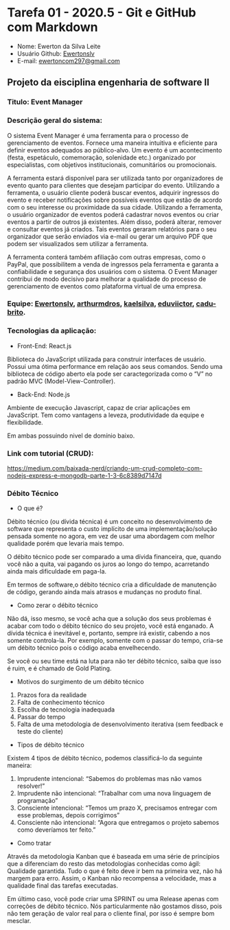 # Tarefa 01 - 2020.5 - Git e GitHub com Markdown

- Nome: Ewerton da Silva Leite
- Usuário Github: [Ewertonslv](github.com/Ewertonslv)
- E-mail: ewertoncom297@gmail.com


## Projeto da eisciplina engenharia de software II
### Titulo: Event Manager  
### Descrição geral do sistema: 
O sistema Event Manager é uma ferramenta para o processo de gerenciamento de eventos. Fornece uma maneira intuitiva e eficiente para definir eventos adequados ao público-alvo. Um evento é um acontecimento (festa, espetáculo, comemoração, solenidade etc.) organizado por especialistas, com objetivos institucionais, comunitários ou promocionais.

A ferramenta estará disponível para ser utilizada tanto por organizadores de evento quanto para clientes que desejam participar do evento. Utilizando a ferramenta, o usuário cliente poderá buscar eventos, adquirir ingressos do evento e receber notificações sobre possíveis eventos que estão de acordo com o seu interesse ou proximidade da sua cidade. Utilizando a ferramenta, o usuário organizador de eventos poderá cadastrar novos eventos ou criar eventos a partir de outros já existentes. Além disso, poderá alterar, remover e consultar eventos já criados. Tais eventos geraram relatórios para o seu organizador que serão enviados via e-mail ou gerar um arquivo PDF que podem ser visualizados sem utilizar a ferramenta.

A ferramenta conterá também afiliação com outras empresas, como o PayPal, que possibilitem a venda de ingressos pela ferramenta e garanta a confiabilidade e segurança dos usuários com o sistema. O Event Manager contribui de modo decisivo para melhorar a qualidade do processo de gerenciamento de eventos como plataforma virtual de uma empresa.
### Equipe: [Ewertonslv](https://github.com/Ewertonslv), [arthurmdros](https://github.com/arthurmdros), [kaelsilva](https://github.com/kaelsilva), [eduviictor](https://github.com/eduviictor), [cadu-brito](https://github.com/cadu-brito).
### Tecnologias da aplicação:
- Front-End: React.js

Biblioteca do JavaScript utilizada para construir interfaces de usuário. Possui uma ótima performance em relação aos seus comandos. Sendo uma biblioteca de código aberto ela pode ser caractegorizada como o “V” no padrão MVC (Model-View-Controller). 
- Back-End: Node.js

Ambiente de execução Javascript, capaz de criar aplicações em JavaScript. Tem como vantagens a leveza, produtividade da equipe e flexibilidade.  

Em ambas possuindo nivel de domínio baixo. 

### Link com tutorial (CRUD):
https://medium.com/baixada-nerd/criando-um-crud-completo-com-nodejs-express-e-mongodb-parte-1-3-6c8389d7147d

### Débito Técnico
- O que é?

Débito técnico (ou dívida técnica) é um conceito no desenvolvimento de software que representa o custo implícito de uma implementação/solução pensada somente no agora, em vez de usar uma abordagem com melhor qualidade porém que levaria mais tempo.

O débito técnico pode ser comparado a uma dívida financeira, que, quando você não a quita, vai pagando os juros ao longo do tempo, acarretando ainda mais dificuldade em paga-la.

Em termos de software,o débito técnico cria a dificuldade de manutenção de código, gerando ainda mais atrasos e mudanças no produto final.
- Como zerar o débito técnico

Não dá, isso mesmo, se você acha que a solução dos seus problemas é acabar com todo o débito técnico do seu projeto, você está enganado. A dívida técnica é inevitável e, portanto, sempre irá existir, cabendo a nos somente controla-la. Por exemplo, somente com o passar do tempo, cria-se um débito técnico pois o código acaba envelhecendo.

Se você ou seu time está na luta para não ter débito técnico, saiba que isso é ruim, e é chamado de Gold Plating.

- Motivos do surgimento de um débito técnico
1. Prazos fora da realidade
2. Falta de conhecimento técnico
3. Escolha de tecnologia inadequada
4. Passar do tempo
5. Falta de uma metodologia de desenvolvimento iterativa (sem feedback e teste do cliente)

- Tipos de débito técnico

Existem 4 tipos de débito técnico, podemos classificá-lo da seguinte maneira:
1. Imprudente intencional: “Sabemos do problemas mas não vamos resolver!”
2. Imprudente não intencional: “Trabalhar com uma nova linguagem de programação”
3. Consciente intencional: “Temos um prazo X, precisamos entregar com esse problemas, depois corrigimos”
4. Consciente não intencional: “Agora que entregamos o projeto sabemos como deveríamos ter feito.”

- Como tratar

Através da metodologia Kanban que é baseada em uma série de princípios que a diferenciam do resto das metodologias conhecidas como ágil: Qualidade garantida. Tudo o que é feito deve ir bem na primeira vez, não há margem para erro. Assim, o Kanban não recompensa a velocidade, mas a qualidade final das tarefas executadas.

Em último caso, você pode criar uma SPRINT ou uma Release apenas com correções de débito técnico. Nós particularmente não gostamos disso, pois não tem geração de valor real para o cliente final, por isso é sempre bom mesclar.
